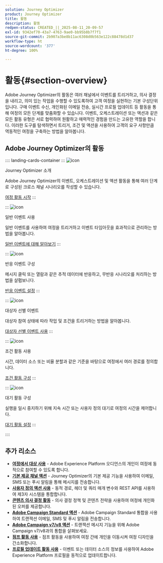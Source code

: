 ```yaml
---
solution: Journey Optimizer
product: Journey Optimizer
title: 활동
description: 활동
redpen-status: CREATED_||_2025-08-11_20-09-57
exl-id: 9342ef70-43a7-4763-9ae0-bb95b8b7f7f1
source-git-commit: 2b907a3be8b11ac6308d0b563e122c88478d1d37
workflow-type: ht
source-wordcount: '377'
ht-degree: 100%

---
```


# 활동{#section-overview}

Adobe Journey Optimizer의 활동은 여러 채널에서 이벤트를 트리거하고, 의사 결정을 내리고, 의미 있는 작업을 수행할 수 있도록하여 고객 여정을 실현하는 기본 구성단위입니다. 구매 이벤트 수신, 개인화된 이메일 전송, 실시간 프로필 업데이트 등 활동을 통해 여정의 모든 단계를 맞춤화할 수 있습니다. 이벤트, 오케스트레이션 또는 액션과 같은 모든 활동 유형은 서로 협력하여 원활하고 매력적인 경험을 만드는 고유한 역할을 합니다. 이러한 도구를 탐색하면서 트리거, 조건 및 액션을 사용하여 고객의 요구 사항만큼 역동적인 여정을 구축하는 방법을 알아봅니다.

## Adobe Journey Optimizer의 활동

:::: landing-cards-container
:::
![icon](https://cdn.experienceleague.adobe.com/icons/book.svg)

Journey Optimizer 소개

Adobe Journey Optimizer의 이벤트, 오케스트레이션 및 액션 활동을 통해 여러 단계로 구성된 크로스 채널 시나리오를 작성할 수 있습니다.

[여정 활동 시작](../using/building-journeys/about-journey-activities.md)
:::

:::
![icon](https://cdn.experienceleague.adobe.com/icons/circle-play.svg)

일반 이벤트 사용

일반 이벤트를 사용하여 여정을 트리거하고 이벤트 타임아웃을 효과적으로 관리하는 방법을 알아봅니다.

[일반 이벤트에 대해 알아보기](../using/building-journeys/general-events.md)
:::

:::
![icon](https://cdn.experienceleague.adobe.com/icons/list-check.svg)

반응 이벤트 구성

메시지 클릭 또는 열람과 같은 추적 데이터에 반응하고, 무반응 시나리오를 처리하는 방법을 살폅보니다.

[반응 이벤트 설정](../using/building-journeys/reaction-events.md)
:::

:::
![icon](https://cdn.experienceleague.adobe.com/icons/bullseye.svg)

대상자 선별 이벤트

대상자 참여 상태에 따라 작업 및 조건을 트리거하는 방법을 알아봅니다.

[대상자 선별 이벤트 사용](../using/building-journeys/audience-qualification-events.md)
:::

:::
![icon](https://cdn.experienceleague.adobe.com/icons/gear.svg)

조건 활동 사용

시간, 데이터 소스 또는 비율 분할과 같은 기준을 바탕으로 여정에서 여러 경로를 정의합니다.

[조건 활동 구성](../using/building-journeys/condition-activity.md)
:::

:::
![icon](https://cdn.experienceleague.adobe.com/icons/clock.svg)

대기 활동 구성

실행을 일시 중지하기 위해 지속 시간 또는 사용자 정의 대기로 여정의 시간을 제어합니다.

[대기 활동 설정](../using/building-journeys/wait-activity.md)
:::

::::


## 추가 리소스

- **[여정에서 대상 사용](../using/building-journeys/read-audience.md)** - Adobe Experience Platform 오디언스의 개인이 여정에 동적으로 참여할 수 있도록 합니다.
- **[기본 제공 채널 액션](../using/building-journeys/journeys-message.md)** - Journey Optimizer의 기본 제공 기능을 사용하여 이메일, SMS 또는 푸시 알림을 통해 메시지를 전송합니다.
- **[사용자 정의 액션 사용](../using/building-journeys/using-custom-actions.md)** - 동적 경로, 헤더 및 쿼리 매개 변수와 REST API를 사용하여 제3자 시스템을 통합합니다.
- **[콘텐츠 의사 결정 활동](../using/building-journeys/content-decision.md)** - 의사 결정 정책 및 콘텐츠 전략을 사용하여 여정에 개인화된 오퍼를 제공합니다.
- **[Adobe Campaign Standard 액션](../using/building-journeys/using-adobe-campaign-standard.md)** - Adobe Campaign Standard 통합을 사용하여 트랜잭션 이메일, SMS 및 푸시 알림을 전송합니다.
- **[Adobe Campaign v7/v8 액션](../using/building-journeys/using-adobe-campaign-v7-v8.md)** - 트랜잭션 메시지 기능을 위해 Adobe Campaign v7/v8과의 통합을 살펴보세요.
- **[점프 활동 사용](../using/building-journeys/jump.md)** - 점프 활동을 사용하여 여정 간에 개인을 이동시켜 여정 디자인을 간소화합니다.
- **[프로필 업데이트 활동 사용](../using/building-journeys/update-profiles.md)** - 이벤트 또는 데이터 소스의 정보를 사용하여 Adobe Experience Platform 프로필을 동적으로 업데이트합니다.
